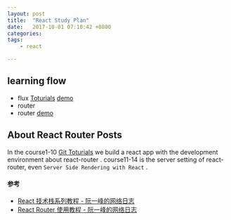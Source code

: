 ```yaml
---
layout: post
title:  "React Study Plan"
date:   2017-10-01 07:10:42 +0800
categories:  
tags: 
    - react

---
```



## learning flow  ##

* flux
 [Toturials](http://www.ruanyifeng.com/blog/2016/01/flux.html)
 [demo](https://github.com/ruanyf/extremely-simple-flux-demo)
* router
* router
 []()
 [demo](https://github.com/reactjs/react-router-tutorial/tree/master/lessons)


## About React Router Posts ##

In the course1-10 [Git Toturials](https://github.com/reactjs/react-router-tutorial/tree/master/lessons)  we build a react app with the development environment about react-router . course11-14 is the server setting of react-router, even `Server Side Rendering with React` . 


#### 参考 ####

* [React 技术栈系列教程 - 阮一峰的网络日志](http://www.ruanyifeng.com/blog/2016/09/react-technology-stack.html)
* [React Router 使用教程 - 阮一峰的网络日志](http://www.ruanyifeng.com/blog/2016/05/react_router.html)
